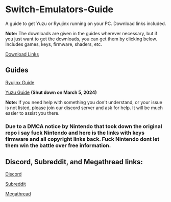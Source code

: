 # Switch-Emulators-Guide
A guide to get Yuzu or Ryujinx running on your PC. Download links included.

**Note:** The downloads are given in the guides wherever necessary, but if you just want to get the downloads, you can get them by clicking below. Includes games, keys, firmware, shaders, etc.

[Download Links](https://github.com/steel101/Switch-Emulators-Guide/blob/main/Links.md)

## Guides

[Ryujinx Guide](https://github.com/steel101/Switch-Emulators-Guide/blob/main/Ryujinx.md)

[Yuzu Guide](https://github.com/steel101/Switch-Emulators-Guide/blob/main/Yuzu.md) **(Shut down on March 5, 2024)**

**Note:** If you need help with something you don't understand, or your issue is not listed, please join our discord server and ask for help. It will be much easier to assist you there.

### Due to a DMCA notice by Nintendo that took down the original repo i say fuck Nintendo and here is the links with keys firmware and all copyright links back. Fuck Nintendo dont let them win the battle over free information.

## Discord, Subreddit, and Megathread links:

[Discord](https://discord.gg/Zp3NEGQme4)

[Subreddit](https://www.reddit.com/r/EmulationPiracy/)

[Megathread](https://rentry.org/emupmega)

